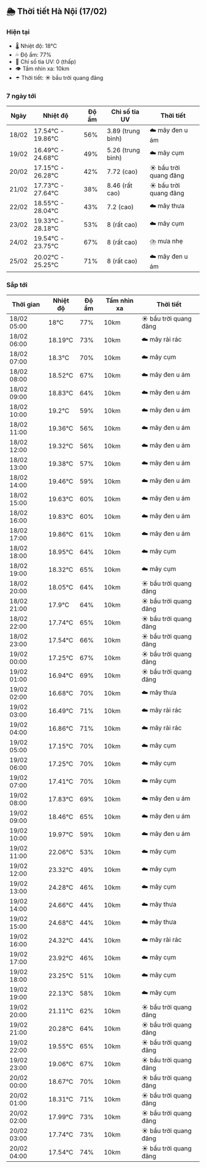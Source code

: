## 🌦️ Thời tiết Hà Nội (17/02)

### Hiện tại

- 🌡️ Nhiệt độ: 18℃
- 💦 Độ ẩm: 77%
- 🌟 Chỉ số tia UV: 0 (thấp)
- 👁️ Tầm nhìn xa: 10km
- ☂️ Thời tiết: ☀️ bầu trời quang đãng

### 7 ngày tới

| Ngày | Nhiệt độ | Độ ẩm | Chỉ số tia UV | Thời tiết |
| --- | --- | --- | --- | --- |
| 18/02 | 17.54℃ - 19.86℃ | 56% | 3.89 (trung bình) | ☁️ mây đen u ám |
| 19/02 | 16.49℃ - 24.68℃ | 49% | 5.26 (trung bình) | ☁️ mây cụm |
| 20/02 | 17.15℃ - 26.28℃ | 42% | 7.72 (cao) | ☀️ bầu trời quang đãng |
| 21/02 | 17.73℃ - 27.64℃ | 38% | 8.46 (rất cao) | ☀️ bầu trời quang đãng |
| 22/02 | 18.55℃ - 28.04℃ | 43% | 7.2 (cao) | ☁️ mây thưa |
| 23/02 | 19.33℃ - 28.18℃ | 53% | 8 (rất cao) | ☁️ mây cụm |
| 24/02 | 19.54℃ - 23.75℃ | 67% | 8 (rất cao) | ⛈️ mưa nhẹ |
| 25/02 | 20.02℃ - 25.25℃ | 71% | 8 (rất cao) | ☁️ mây đen u ám |

### Sắp tới

| Thời gian | Nhiệt độ | Độ ẩm | Tầm nhìn xa | Thời tiết |
| --- | --- | --- | --- | --- |
| 18/02 05:00 | 18℃ | 77% | 10km | ☀️ bầu trời quang đãng |
| 18/02 06:00 | 18.19℃ | 73% | 10km | ☁️ mây rải rác |
| 18/02 07:00 | 18.3℃ | 70% | 10km | ☁️ mây cụm |
| 18/02 08:00 | 18.52℃ | 67% | 10km | ☁️ mây đen u ám |
| 18/02 09:00 | 18.83℃ | 64% | 10km | ☁️ mây đen u ám |
| 18/02 10:00 | 19.2℃ | 59% | 10km | ☁️ mây đen u ám |
| 18/02 11:00 | 19.36℃ | 56% | 10km | ☁️ mây đen u ám |
| 18/02 12:00 | 19.32℃ | 56% | 10km | ☁️ mây đen u ám |
| 18/02 13:00 | 19.38℃ | 57% | 10km | ☁️ mây đen u ám |
| 18/02 14:00 | 19.46℃ | 59% | 10km | ☁️ mây đen u ám |
| 18/02 15:00 | 19.63℃ | 60% | 10km | ☁️ mây đen u ám |
| 18/02 16:00 | 19.83℃ | 60% | 10km | ☁️ mây đen u ám |
| 18/02 17:00 | 19.86℃ | 61% | 10km | ☁️ mây đen u ám |
| 18/02 18:00 | 18.95℃ | 64% | 10km | ☁️ mây cụm |
| 18/02 19:00 | 18.32℃ | 65% | 10km | ☁️ mây cụm |
| 18/02 20:00 | 18.05℃ | 64% | 10km | ☀️ bầu trời quang đãng |
| 18/02 21:00 | 17.9℃ | 64% | 10km | ☀️ bầu trời quang đãng |
| 18/02 22:00 | 17.74℃ | 65% | 10km | ☀️ bầu trời quang đãng |
| 18/02 23:00 | 17.54℃ | 66% | 10km | ☀️ bầu trời quang đãng |
| 19/02 00:00 | 17.25℃ | 67% | 10km | ☀️ bầu trời quang đãng |
| 19/02 01:00 | 16.94℃ | 69% | 10km | ☀️ bầu trời quang đãng |
| 19/02 02:00 | 16.68℃ | 70% | 10km | ☁️ mây thưa |
| 19/02 03:00 | 16.49℃ | 71% | 10km | ☁️ mây rải rác |
| 19/02 04:00 | 16.86℃ | 71% | 10km | ☁️ mây rải rác |
| 19/02 05:00 | 17.15℃ | 70% | 10km | ☁️ mây cụm |
| 19/02 06:00 | 17.25℃ | 70% | 10km | ☁️ mây cụm |
| 19/02 07:00 | 17.41℃ | 70% | 10km | ☁️ mây cụm |
| 19/02 08:00 | 17.83℃ | 69% | 10km | ☁️ mây đen u ám |
| 19/02 09:00 | 18.46℃ | 65% | 10km | ☁️ mây đen u ám |
| 19/02 10:00 | 19.97℃ | 59% | 10km | ☁️ mây đen u ám |
| 19/02 11:00 | 22.06℃ | 53% | 10km | ☁️ mây cụm |
| 19/02 12:00 | 23.32℃ | 49% | 10km | ☁️ mây cụm |
| 19/02 13:00 | 24.28℃ | 46% | 10km | ☁️ mây cụm |
| 19/02 14:00 | 24.66℃ | 44% | 10km | ☁️ mây thưa |
| 19/02 15:00 | 24.68℃ | 44% | 10km | ☁️ mây thưa |
| 19/02 16:00 | 24.32℃ | 44% | 10km | ☁️ mây rải rác |
| 19/02 17:00 | 23.92℃ | 46% | 10km | ☁️ mây cụm |
| 19/02 18:00 | 23.25℃ | 51% | 10km | ☁️ mây cụm |
| 19/02 19:00 | 22.13℃ | 58% | 10km | ☁️ mây cụm |
| 19/02 20:00 | 21.11℃ | 62% | 10km | ☀️ bầu trời quang đãng |
| 19/02 21:00 | 20.28℃ | 64% | 10km | ☀️ bầu trời quang đãng |
| 19/02 22:00 | 19.55℃ | 65% | 10km | ☀️ bầu trời quang đãng |
| 19/02 23:00 | 19.06℃ | 67% | 10km | ☀️ bầu trời quang đãng |
| 20/02 00:00 | 18.67℃ | 70% | 10km | ☀️ bầu trời quang đãng |
| 20/02 01:00 | 18.31℃ | 71% | 10km | ☀️ bầu trời quang đãng |
| 20/02 02:00 | 17.99℃ | 73% | 10km | ☀️ bầu trời quang đãng |
| 20/02 03:00 | 17.74℃ | 73% | 10km | ☀️ bầu trời quang đãng |
| 20/02 04:00 | 17.54℃ | 74% | 10km | ☀️ bầu trời quang đãng |
